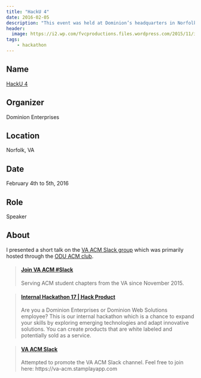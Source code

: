 ```yaml
---
title: "HackU 4"
date: 2016-02-05
description: "This event was held at Dominion’s headquarters in Norfolk, Virginia."
header:
  image: https://i2.wp.com/fvcproductions.files.wordpress.com/2015/11/img_0164.jpg
tags:
    - hackathon
---
```


## Name

<a title="HackU 4" href="https://hackathon.dominionenterprises.com/ " target="_blank" rel="noopener">HackU 4</a>

## Organizer

Dominion Enterprises

## Location

Norfolk, VA

## Date

February 4th to 5th, 2016

## Role

Speaker

## About

I presented a short talk on the [VA ACM Slack group](https://va-acm.stamplayapp.com/) which was primarily hosted through the [ODU ACM club](https://www.cs.odu.edu/~acm/).

<blockquote class="embedly-card"><h4><a href="https://va-acm.stamplayapp.com/">Join VA ACM #Slack</a></h4><p>Serving ACM student chapters from the VA since November 2015.</p></blockquote>

<blockquote class="embedly-card"><h4><a href="https://hackathon.dominionenterprises.com/">Internal Hackathon 17 | Hack Product</a></h4><p>Are you a Dominion Enterprises or Dominion Web Solutions employee? This is our internal hackathon which is a chance to expand your skills by exploring emerging technologies and adapt innovative solutions. You can create products that are white labeled and potentially sold as a service.</p></blockquote>

<blockquote class="embedly-card"><h4><a href="https://speakerdeck.com/fvcproductions/va-acm-slack">VA ACM Slack</a></h4><p>Attempted to promote the VA ACM Slack channel. Feel free to join here: https://va-acm.stamplayapp.com</p></blockquote>
